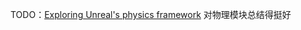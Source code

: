 TODO：[Exploring Unreal's physics framework](https://itscai.us/blog/post/ue-physics-framework/) 对物理模块总结得挺好